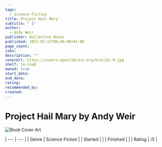 ```yaml
---
tags:
  - Science Fiction
title: Project Hail Mary
subtitle: " 1"
author:
  - Andy Weir
publisher: Ballantine Books
published: 2021-05-15T06:00:00+01:00
page_count: 
isbn: 
description: ""
coverUrl: https://covers.openlibrary.org/b/olid/-M.jpg
shelf: to-read
owned: true
start_date: 
end_date: 
rating: 
recommended_by: 
created: 
---
```


# Project Hail Mary by Andy Weir

![Book Cover Art](https://covers.openlibrary.org/b/olid/-M.jpg)


| --- | --- |
| Genre | Science Fiction |
| Started |  |
| Finished |  |
| Rating | /5 |

